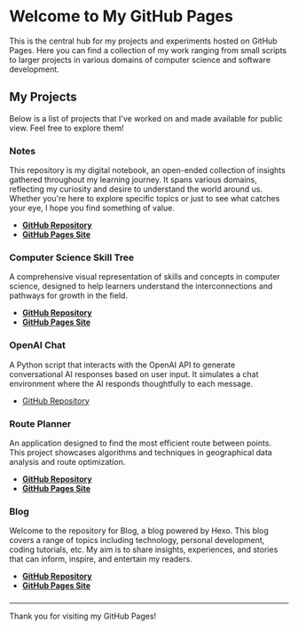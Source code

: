 # Welcome to My GitHub Pages

This is the central hub for my projects and experiments hosted on GitHub Pages. Here you can find a collection of my work ranging from small scripts to larger projects in various domains of computer science and software development.

## My Projects

Below is a list of projects that I've worked on and made available for public view. Feel free to explore them!

### Notes

This repository is my digital notebook, an open-ended collection of insights gathered throughout my learning journey. It spans various domains, reflecting my curiosity and desire to understand the world around us. Whether you're here to explore specific topics or just to see what catches your eye, I hope you find something of value.

- [**GitHub Repository**](https://github.com/jeffreyc2017/notes)
- [**GitHub Pages Site**](https://jeffreyc2017.github.io/notes/)

### Computer Science Skill Tree

A comprehensive visual representation of skills and concepts in computer science, designed to help learners understand the interconnections and pathways for growth in the field.

- [**GitHub Repository**](https://github.com/jeffreyc2017/computer-science-skill-tree)
- [**GitHub Pages Site**](https://jeffreyc2017.github.io/computer-science-skill-tree/)

### OpenAI Chat

A Python script that interacts with the OpenAI API to generate conversational AI responses based on user input. It simulates a chat environment where the AI responds thoughtfully to each message.

- [GitHub Repository](https://github.com/jeffreyc2017/openai-chat)

### Route Planner

An application designed to find the most efficient route between points. This project showcases algorithms and techniques in geographical data analysis and route optimization.

- [**GitHub Repository**](https://github.com/jeffreyc2017/route-planner)
- [**GitHub Pages Site**](https://jeffreyc2017.github.io/route-planner/)

### Blog

Welcome to the repository for Blog, a blog powered by Hexo. This blog covers a range of topics including technology, personal development, coding tutorials, etc. My aim is to share insights, experiences, and stories that can inform, inspire, and entertain my readers.

- [**GitHub Repository**](https://github.com/jeffreyc2017/blog/)
- [**GitHub Pages Site**](https://jeffreyc2017.github.io/blog/)

###

---

Thank you for visiting my GitHub Pages!
